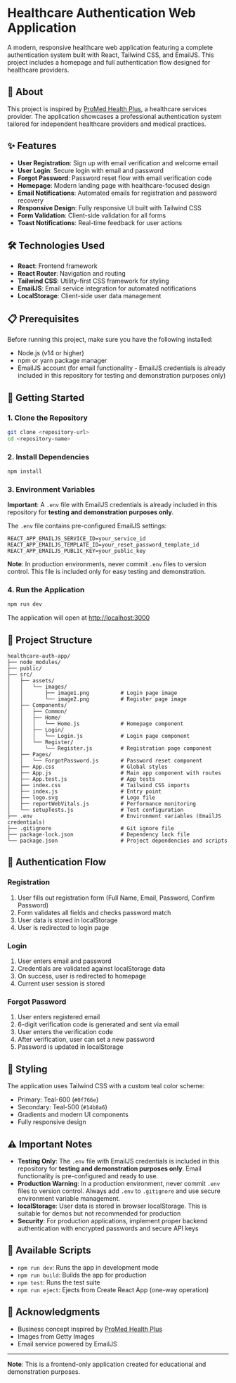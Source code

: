 # Healthcare Authentication Web Application

A modern, responsive healthcare web application featuring a complete authentication system built with React, Tailwind CSS, and EmailJS. This project includes a homepage and full authentication flow designed for healthcare providers.

## 🏥 About

This project is inspired by [ProMed Health Plus](https://promedhealthplus.com), a healthcare services provider. The application showcases a professional authentication system tailored for independent healthcare providers and medical practices.

## ✨ Features

- **User Registration**: Sign up with email verification and welcome email
- **User Login**: Secure login with email and password
- **Forgot Password**: Password reset flow with email verification code
- **Homepage**: Modern landing page with healthcare-focused design
- **Email Notifications**: Automated emails for registration and password recovery
- **Responsive Design**: Fully responsive UI built with Tailwind CSS
- **Form Validation**: Client-side validation for all forms
- **Toast Notifications**: Real-time feedback for user actions

## 🛠️ Technologies Used

- **React**: Frontend framework
- **React Router**: Navigation and routing
- **Tailwind CSS**: Utility-first CSS framework for styling
- **EmailJS**: Email service integration for automated notifications
- **LocalStorage**: Client-side user data management

## 📋 Prerequisites

Before running this project, make sure you have the following installed:

- Node.js (v14 or higher)
- npm or yarn package manager
- EmailJS account (for email functionality - EmailJS credentials is already included in this repository for testing and demonstration purposes only)

## 🚀 Getting Started

### 1. Clone the Repository

```bash
git clone <repository-url>
cd <repository-name>
```

### 2. Install Dependencies

```bash
npm install
```

### 3. Environment Variables

**Important**: A `.env` file with EmailJS credentials is already included in this repository for **testing and demonstration purposes only**. 

The `.env` file contains pre-configured EmailJS settings:

```env
REACT_APP_EMAILJS_SERVICE_ID=your_service_id
REACT_APP_EMAILJS_TEMPLATE_ID=your_reset_password_template_id
REACT_APP_EMAILJS_PUBLIC_KEY=your_public_key
```

**Note**: In production environments, never commit `.env` files to version control. This file is included only for easy testing and demonstration.

### 4. Run the Application

```bash
npm run dev
```

The application will open at [http://localhost:3000](http://localhost:3000)

## 📁 Project Structure

```
healthcare-auth-app/
├── node_modules/
├── public/
├── src/
│   ├── assets/
│   │   └── images/
│   │       ├── image1.png          # Login page image
│   │       └── image2.png          # Register page image
│   ├── Components/
│   │   ├── Common/
│   │   ├── Home/
│   │   │   └── Home.js             # Homepage component
│   │   ├── Login/
│   │   │   └── Login.js            # Login page component
│   │   └── Register/
│   │       └── Register.js         # Registration page component
│   ├── Pages/
│   │   └── ForgotPassword.js       # Password reset component
│   ├── App.css                     # Global styles
│   ├── App.js                      # Main app component with routes
│   ├── App.test.js                 # App tests
│   ├── index.css                   # Tailwind CSS imports
│   ├── index.js                    # Entry point
│   ├── logo.svg                    # Logo file
│   ├── reportWebVitals.js          # Performance monitoring
│   └── setupTests.js               # Test configuration
├── .env                            # Environment variables (EmailJS credentials)
├── .gitignore                      # Git ignore file
├── package-lock.json               # Dependency lock file
└── package.json                    # Project dependencies and scripts
```

## 🔐 Authentication Flow

### Registration
1. User fills out registration form (Full Name, Email, Password, Confirm Password)
2. Form validates all fields and checks password match
3. User data is stored in localStorage
4. User is redirected to login page

### Login
1. User enters email and password
2. Credentials are validated against localStorage data
3. On success, user is redirected to homepage
4. Current user session is stored

### Forgot Password
1. User enters registered email
2. 6-digit verification code is generated and sent via email
3. User enters the verification code
4. After verification, user can set a new password
5. Password is updated in localStorage

## 🎨 Styling

The application uses Tailwind CSS with a custom teal color scheme:
- Primary: Teal-600 (`#0f766e`)
- Secondary: Teal-500 (`#14b8a6`)
- Gradients and modern UI components
- Fully responsive design

## ⚠️ Important Notes

- **Testing Only**: The `.env` file with EmailJS credentials is included in this repository for **testing and demonstration purposes only**. Email functionality is pre-configured and ready to use.
- **Production Warning**: In a production environment, never commit `.env` files to version control. Always add `.env` to `.gitignore` and use secure environment variable management.
- **localStorage**: User data is stored in browser localStorage. This is suitable for demos but not recommended for production
- **Security**: For production applications, implement proper backend authentication with encrypted passwords and secure API keys

## 🔧 Available Scripts

- `npm run dev`: Runs the app in development mode
- `npm run build`: Builds the app for production
- `npm test`: Runs the test suite
- `npm run eject`: Ejects from Create React App (one-way operation)

## 🙏 Acknowledgments

- Business concept inspired by [ProMed Health Plus](https://promedhealthplus.com)
- Images from Getty Images 
- Email service powered by EmailJS

---

**Note**: This is a frontend-only application created for educational and demonstration purposes.
